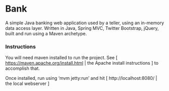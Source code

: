 # Bank

A simple Java banking web application used by a teller, using an in-memory data access layer. Written in Java, Spring MVC, Twitter Bootstrap, jQuery, built and run using a Maven archetype.

### Instructions

You will need maven installed to run the project. See [ https://maven.apache.org/install.html | the Apache install instructions ] to accomplish that. 

Once installed, run using ‘mvm jetty:run’ and hit [ http://localhost:8080/ | the local webserver ]
